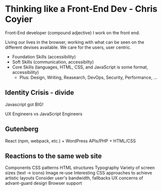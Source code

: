 # Thinking like a Front-End Dev - Chris Coyier

Front-End developer (compound adjective)
I work on the front end.

Living our lives in the browser, working with what can be seen on the different devises available. We care for the users, user centric.

* Foundation Skills (accessibility)
* Soft Skills (communication, accessibilty)
* Core Skills (languages, HTML, CSS, and JavaScript is some format, accessibility)
    * Plus: Design, Writing, Reasearch, DevOps, Security, Performance, ...

## Identity Crisis - divide

Javascript got BIG!

UX Engineers vs JavaScript Engineers

## Gutenberg

React (npm, webpack, etc.) + WordPress APIs/PHP + HTML/CSS

## Reactions to the same web site

Components
CSS patterns
HTML structures
Typography
Variety of screen sizes (text -> icons)
Image re-use
Interesting CSS approaches to achieve artistic layouts
Consider user's bandwidth, fallbacks
UX concerns of advant-guard design
Browser support